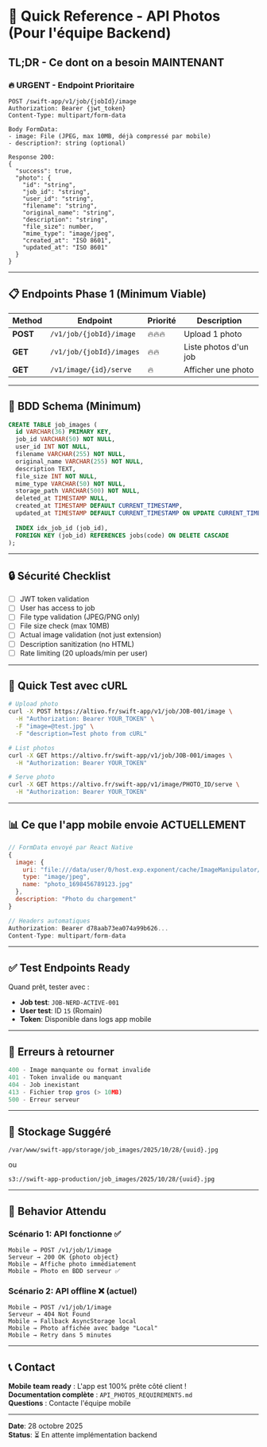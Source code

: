# 🎯 Quick Reference - API Photos (Pour l'équipe Backend)

## TL;DR - Ce dont on a besoin MAINTENANT

### 🔥 URGENT - Endpoint Prioritaire

```http
POST /swift-app/v1/job/{jobId}/image
Authorization: Bearer {jwt_token}
Content-Type: multipart/form-data

Body FormData:
- image: File (JPEG, max 10MB, déjà compressé par mobile)
- description?: string (optional)

Response 200:
{
  "success": true,
  "photo": {
    "id": "string",
    "job_id": "string",
    "user_id": "string",
    "filename": "string",
    "original_name": "string",
    "description": "string",
    "file_size": number,
    "mime_type": "image/jpeg",
    "created_at": "ISO 8601",
    "updated_at": "ISO 8601"
  }
}
```

---

## 📋 Endpoints Phase 1 (Minimum Viable)

| Method | Endpoint | Priorité | Description |
|--------|----------|----------|-------------|
| **POST** | `/v1/job/{jobId}/image` | 🔥🔥🔥 | Upload 1 photo |
| **GET** | `/v1/job/{jobId}/images` | 🔥🔥 | Liste photos d'un job |
| **GET** | `/v1/image/{id}/serve` | 🔥 | Afficher une photo |

---

## 💾 BDD Schema (Minimum)

```sql
CREATE TABLE job_images (
  id VARCHAR(36) PRIMARY KEY,
  job_id VARCHAR(50) NOT NULL,
  user_id INT NOT NULL,
  filename VARCHAR(255) NOT NULL,
  original_name VARCHAR(255) NOT NULL,
  description TEXT,
  file_size INT NOT NULL,
  mime_type VARCHAR(50) NOT NULL,
  storage_path VARCHAR(500) NOT NULL,
  deleted_at TIMESTAMP NULL,
  created_at TIMESTAMP DEFAULT CURRENT_TIMESTAMP,
  updated_at TIMESTAMP DEFAULT CURRENT_TIMESTAMP ON UPDATE CURRENT_TIMESTAMP,
  
  INDEX idx_job_id (job_id),
  FOREIGN KEY (job_id) REFERENCES jobs(code) ON DELETE CASCADE
);
```

---

## 🔒 Sécurité Checklist

- [ ] JWT token validation
- [ ] User has access to job
- [ ] File type validation (JPEG/PNG only)
- [ ] File size check (max 10MB)
- [ ] Actual image validation (not just extension)
- [ ] Description sanitization (no HTML)
- [ ] Rate limiting (20 uploads/min per user)

---

## 🧪 Quick Test avec cURL

```bash
# Upload photo
curl -X POST https://altivo.fr/swift-app/v1/job/JOB-001/image \
  -H "Authorization: Bearer YOUR_TOKEN" \
  -F "image=@test.jpg" \
  -F "description=Test photo from cURL"

# List photos
curl -X GET https://altivo.fr/swift-app/v1/job/JOB-001/images \
  -H "Authorization: Bearer YOUR_TOKEN"

# Serve photo
curl -X GET https://altivo.fr/swift-app/v1/image/PHOTO_ID/serve \
  -H "Authorization: Bearer YOUR_TOKEN"
```

---

## 📊 Ce que l'app mobile envoie ACTUELLEMENT

```javascript
// FormData envoyé par React Native
{
  image: {
    uri: "file:///data/user/0/host.exp.exponent/cache/ImageManipulator/xxx.jpg",
    type: "image/jpeg",
    name: "photo_1698456789123.jpg"
  },
  description: "Photo du chargement"
}

// Headers automatiques
Authorization: Bearer d78aab73ea074a99b626...
Content-Type: multipart/form-data
```

---

## ✅ Test Endpoints Ready

Quand prêt, tester avec :
- **Job test**: `JOB-NERD-ACTIVE-001`
- **User test**: ID `15` (Romain)
- **Token**: Disponible dans logs app mobile

---

## 🚨 Erreurs à retourner

```javascript
400 - Image manquante ou format invalide
401 - Token invalide ou manquant
404 - Job inexistant
413 - Fichier trop gros (> 10MB)
500 - Erreur serveur
```

---

## 📁 Stockage Suggéré

```
/var/www/swift-app/storage/job_images/2025/10/28/{uuid}.jpg
```

ou

```
s3://swift-app-production/job_images/2025/10/28/{uuid}.jpg
```

---

## 🎯 Behavior Attendu

### Scénario 1: API fonctionne ✅
```
Mobile → POST /v1/job/1/image
Serveur → 200 OK {photo object}
Mobile → Affiche photo immédiatement
Mobile → Photo en BDD serveur ✅
```

### Scénario 2: API offline ❌ (actuel)
```
Mobile → POST /v1/job/1/image
Serveur → 404 Not Found
Mobile → Fallback AsyncStorage local
Mobile → Photo affichée avec badge "Local"
Mobile → Retry dans 5 minutes
```

---

## 📞 Contact

**Mobile team ready** : L'app est 100% prête côté client !  
**Documentation complète** : `API_PHOTOS_REQUIREMENTS.md`  
**Questions** : Contacte l'équipe mobile

---

**Date**: 28 octobre 2025  
**Status**: ⏳ En attente implémentation backend
